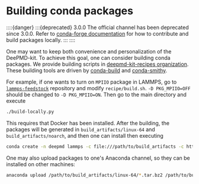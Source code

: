 # Building conda packages

::::{danger}
:::{deprecated} 3.0.0
The official channel has been deprecated since 3.0.0.
Refer to [conda-forge documentation](https://conda-forge.org/docs/maintainer/adding_pkgs/) for how to contribute and build packages locally.
:::
::::

One may want to keep both convenience and personalization of the DeePMD-kit. To achieve this goal, one can consider building conda packages. We provide building scripts in [deepmd-kit-recipes organization](https://github.com/deepmd-kit-recipes/). These building tools are driven by [conda-build](https://github.com/conda/conda-build) and [conda-smithy](https://github.com/conda-forge/conda-smithy).

For example, if one wants to turn on `MPIIO` package in LAMMPS, go to [`lammps-feedstock`](https://github.com/deepmd-kit-recipes/lammps-feedstock/) repository and modify `recipe/build.sh`. `-D PKG_MPIIO=OFF` should be changed to `-D PKG_MPIIO=ON`. Then go to the main directory and execute

```sh
./build-locally.py
```

This requires that Docker has been installed. After the building, the packages will be generated in `build_artifacts/linux-64` and `build_artifacts/noarch`, and then one can install then executing

```sh
conda create -n deepmd lammps -c file:///path/to/build_artifacts -c https://conda.deepmodeling.com -c nvidia
```

One may also upload packages to one's Anaconda channel, so they can be installed on other machines:

```sh
anaconda upload /path/to/build_artifacts/linux-64/*.tar.bz2 /path/to/build_artifacts/noarch/*.tar.bz2
```
